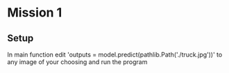 <h1>Mission 1</h1>

<h2>Setup</h2>
<p>In main function edit 'outputs = model.predict(pathlib.Path('./truck.jpg'))' to any image of your choosing and run the program</p>
